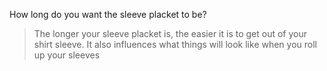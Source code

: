 
How long do you want the sleeve placket to be?

> The longer your sleeve placket is, the easier it is to get out of your shirt sleeve. 
> It also influences what things will look like when you roll up your sleeves
